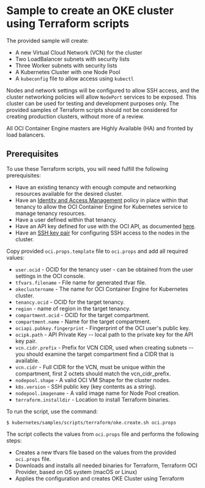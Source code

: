 # Sample to create an OKE cluster using Terraform scripts

The provided sample will create:

* A new Virtual Cloud Network (VCN) for the cluster
* Two LoadBalancer subnets with security lists
* Three Worker subnets with security lists
* A Kubernetes Cluster with one Node Pool
* A `kubeconfig` file to allow access using `kubectl`

Nodes and network settings will be configured to allow SSH access, and the cluster networking policies will allow `NodePort` services to be exposed. This cluster can be used for testing and development purposes only. The provided samples of Terraform scripts should not be considered for creating production clusters, without more of a review.

All OCI Container Engine masters are Highly Available (HA) and fronted by load balancers.



## Prerequisites

To use these Terraform scripts, you will need fulfill the following prerequisites:
* Have an existing tenancy with enough compute and networking resources available for the desired cluster.
* Have an [Identity and Access Management](https://docs.cloud.oracle.com/iaas/Content/ContEng/Concepts/contengpolicyconfig.htm#PolicyPrerequisitesService) policy in place within that tenancy to allow the OCI Container Engine for Kubernetes service to manage tenancy resources.
* Have a user defined within that tenancy.
* Have an API key defined for use with the OCI API, as documented [here](https://docs.cloud.oracle.com/iaas/Content/Identity/Tasks/managingcredentials.htm).
* Have an [SSH key pair](https://docs.oracle.com/en/cloud/iaas/compute-iaas-cloud/stcsg/generating-ssh-key-pair.html) for configuring SSH access to the nodes in the cluster.

Copy provided `oci.props.template` file to `oci.props` and add all required values:
* `user.ocid` - OCID for the tenancy user - can be obtained from the user settings in the OCI console.
* `tfvars.filename` - File name for generated tfvar file.
* `okeclustername` - The name for OCI Container Engine for Kubernetes cluster.
* `tenancy.ocid` - OCID for the target tenancy.
* `region` - name of region in the target tenancy.
* `compartment.ocid` - OCID for the target compartment.
* `compartment.name` - Name for the target compartment.
* `ociapi.pubkey.fingerprint` - Fingerprint of the OCI user's public key.
* `ocipk.path` - API Private Key -- local path to the private key for the API key pair.
* `vcn.cidr.prefix` - Prefix for VCN CIDR, used when creating subnets -- you should examine the target compartment find a CIDR that is available.
* `vcn.cidr` - Full CIDR for the VCN, must be unique within the compartment, first 2 octets should match the vcn_cidr_prefix.
* `nodepool.shape` - A valid OCI VM Shape for the cluster nodes.
* `k8s.version` - SSH public key (key contents as a string).
* `nodepool.imagename` - A valid image name for Node Pool creation.
* `terraform.installdir` - Location to install Terraform binaries.

To run the script, use the command:
```
$ kubernetes/samples/scripts/terraform/oke.create.sh oci.props
```
The script collects the values from `oci.props` file and performs the following steps:
* Creates a new tfvars file based on the values from the provided `oci.props` file.
* Downloads and installs all needed binaries for Terraform, Terraform OCI Provider, based on OS system (macOS or Linux)
* Applies the configuration and creates OKE Cluster using Terraform


